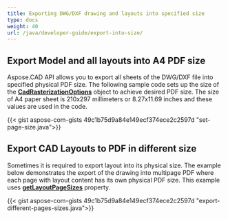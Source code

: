 ```yaml
---
title: Exporting DWG/DXF drawing and layouts into specified size
type: docs
weight: 40
url: /java/developer-guide/export-into-size/
---
```


## **Export Model and all layouts into A4 PDF size**

Aspose.CAD API allows you to export all sheets of the DWG/DXF file into specified physical PDF size.
The following sample code sets up the size of the [**CadRasterizationOptions**](https://reference.aspose.com/cad/java/com.aspose.cad.imageoptions/CadRasterizationOptions/) object to achieve desired PDF size.
The size of A4 paper sheet is 210x297 millimeters or 8.27x11.69 inches and these values are used in the code.

{{< gist aspose-com-gists 49c1b75d9a84e149ecf374ece2c2597d "set-page-size.java">}}

## **Export CAD Layouts to PDF in different size**

Sometimes it is required to export layout into its physical size. The example below demonstrates the export of the drawing into multipage PDF where each page with layout content
has its own physical PDF size. This example uses [**getLayoutPageSizes**](https://reference.aspose.com/cad/java/com.aspose.cad.imageoptions/VectorRasterizationOptions#getLayoutPageSizes--) property.

{{< gist aspose-com-gists 49c1b75d9a84e149ecf374ece2c2597d "export-different-pages-sizes.java">}}